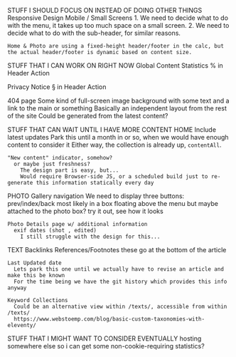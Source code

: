 STUFF I SHOULD FOCUS ON INSTEAD OF DOING OTHER THINGS
  Responsive Design
    Mobile / Small Screens
      1. We need to decide what to do with the menu, it takes up too much space on a small screen.
      2. We need to decide what to do with the sub-header, for similar reasons.

    Home & Photo are using a fixed-height header/footer in the calc, but the actual header/footer is dynamic based on content size.

STUFF THAT I CAN WORK ON RIGHT NOW
  Global Content Statistics
    % in Header Action

  Privacy Notice
    § in Header Action

  404 page
    Some kind of full-screen image background with some text and a link to the main or something
    Basically an independent layout from the rest of the site
      Could be generated from the latest content?

STUFF THAT CAN WAIT UNTIL I HAVE MORE CONTENT
  HOME
    Include latest updates
      Park this until a month in or so, when we would have enough content to consider it
      Either way, the collection is already up, `contentAll`.

    "New content" indicator, somehow?
      or maybe just freshness?
        The design part is easy, but...
        Would require Browser-side JS, or a scheduled build just to re-generate this information statically every day

  PHOTO
    Gallery navigation
      We need to display three buttons: prev/index/back
      most likely in a box floating above the menu
      but maybe attached to the photo box?
        try it out, see how it looks

    Photo Details page w/ additional information
      exif dates (shot , edited)
        I still struggle with the design for this...

  TEXT
    Backlinks
    References/Footnotes
      these go at the bottom of the article

    Last Updated date
      Lets park this one until we actually have to revise an article and make this be known
      For the time being we have the git history which provides this info anyway

    Keyword Collections
      Could be an alternative view within /texts/, accessible from within /texts/
      https://www.webstoemp.com/blog/basic-custom-taxonomies-with-eleventy/


STUFF THAT I MIGHT WANT TO CONSIDER EVENTUALLY
  hosting somewhere else so i can get some non-cookie-requiring statistics?
